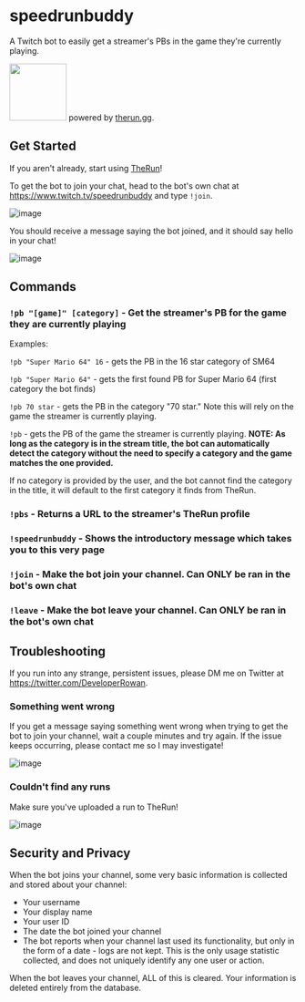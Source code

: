 # speedrunbuddy
A Twitch bot to easily get a streamer's PBs in the game they're currently playing.

<img src="https://user-images.githubusercontent.com/22936904/213878348-9d8a5a86-e6c3-47ac-9349-1ccc1613d87f.png" width="100" height="100" />
powered by <a href="https://therun.gg/" target="_blank">therun.gg</a>.

## Get Started
If you aren't already, start using <a href="https://therun.gg/" target="_blank">TheRun</a>!

To get the bot to join your chat, head to the bot's own chat at <a href="https://www.twitch.tv/speedrunbuddy">https://www.twitch.tv/speedrunbuddy</a> and type `!join`.

![image](https://user-images.githubusercontent.com/22936904/213878994-b415a500-fc35-4855-8e3c-9ef052052997.png)

You should receive a message saying the bot joined, and it should say hello in your chat!

![image](https://user-images.githubusercontent.com/22936904/213879010-a17eb457-b735-4664-9caa-92adfd473620.png)

## Commands

### `!pb "[game]" [category]` - Get the streamer's PB for the game they are currently playing
Examples:

`!pb "Super Mario 64" 16` - gets the PB in the 16 star category of SM64

`!pb "Super Mario 64"` - gets the first found PB for Super Mario 64 (first category the bot finds)

`!pb 70 star` - gets the PB in the category "70 star." Note this will rely on the game the streamer is currently playing.

`!pb` - gets the PB of the game the streamer is currently playing. **NOTE: As long as the category is in the stream title, the bot can automatically detect the category without the need to specify a category and the game matches the one provided.**


If no category is provided by the user, and the bot cannot find the category in the title, it will default to the first category it finds from TheRun.

### `!pbs` - Returns a URL to the streamer's TheRun profile

### `!speedrunbuddy` - Shows the introductory message which takes you to this very page

### `!join` - Make the bot join your channel. Can ONLY be ran in the bot's own chat

### `!leave` - Make the bot leave your channel. Can ONLY be ran in the bot's own chat

## Troubleshooting
If you run into any strange, persistent issues, please DM me on Twitter at <a href="https://twitter.com/DeveloperRowan">https://twitter.com/DeveloperRowan</a>.

### Something went wrong
If you get a message saying something went wrong when trying to get the bot to join your channel, wait a couple minutes and try again. If the issue keeps occurring, please contact me so I may investigate!

![image](https://user-images.githubusercontent.com/22936904/213878505-e7380ae8-595b-4cf8-8a7c-28e273ac66f7.png)

### Couldn't find any runs
Make sure you've uploaded a run to TheRun!

![image](https://user-images.githubusercontent.com/22936904/213879468-7adf787f-fad1-4b30-aabb-5361624ff00a.png)

## Security and Privacy
When the bot joins your channel, some very basic information is collected and stored about your channel:
  * Your username
  * Your display name
  * Your user ID
  * The date the bot joined your channel
  * The bot reports when your channel last used its functionality, but only in the form of a date - logs are not kept. This is the only usage statistic collected, and does not uniquely identify any one user or action.
  
When the bot leaves your channel, ALL of this is cleared. Your information is deleted entirely from the database.
